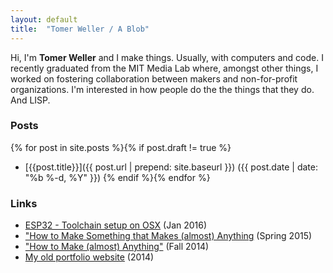 ```yaml
---
layout: default
title:  "Tomer Weller / A Blob"
---
```


Hi, I'm **Tomer Weller** and I make things. Usually, with computers and code. I recently graduated from the MIT Media Lab where, amongst other things, I worked on fostering collaboration between makers and non-for-profit organizations. I'm interested in how people do the the things that they do. And LISP.


<H3>Posts</H3>

{% for post in site.posts %}{% if post.draft != true %}
- [{{post.title}}]({{ post.url | prepend: site.baseurl }}) ({{ post.date | date: "%b %-d, %Y" }}) {% endif %}{% endfor %} 



<H3>Links</H3>

- [ESP32 - Toolchain setup on OSX](http://www.pubpub.org/pub/esp32-osx-setup) (Jan 2016)
- ["How to Make Something that Makes (almost) Anything](http://fab.cba.mit.edu/classes/865.15/people/tomer.weller/index.html) (Spring 2015)
- ["How to Make (almost) Anything"](http://fab.cba.mit.edu/classes/863.14/people/tomer_weller/index.html) (Fall 2014)
- [My old portfolio website](http://www.tomerweller.com) (2014)